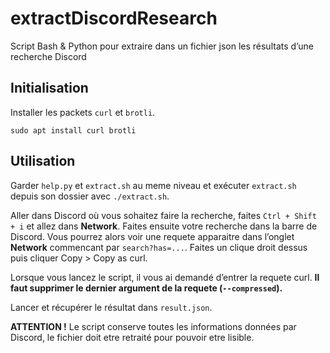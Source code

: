 # extractDiscordResearch

Script Bash & Python pour extraire dans un fichier json les résultats d’une recherche Discord

## Initialisation

Installer les packets `curl` et `brotli`.

    sudo apt install curl brotli


## Utilisation

Garder `help.py` et `extract.sh` au meme niveau et exécuter `extract.sh` depuis son dossier avec `./extract.sh`.

Aller dans Discord où vous sohaitez faire la recherche, faites `Ctrl + Shift + i` et allez dans **Network**. Faites ensuite votre recherche dans la barre de Discord. Vous pourrez alors voir une requete apparaitre dans l’onglet **Network** commencant par `search?has=...`. Faites un clique droit dessus puis cliquer Copy > Copy as curl. 

Lorsque vous lancez le script, il vous ai demandé d’entrer la requete curl. **Il faut supprimer le dernier argument de la requete (`--compressed`).**

Lancer et récupérer le résultat dans `result.json`.

**ATTENTION !** Le script conserve toutes les informations données par Discord, le fichier doit etre retraité pour pouvoir etre lisible.
